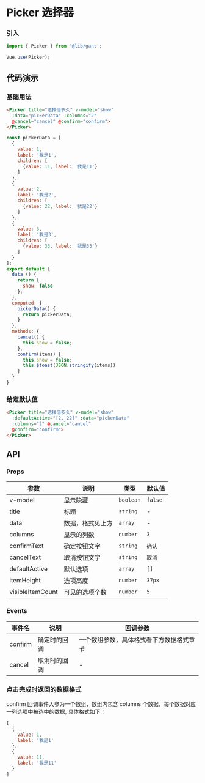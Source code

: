 # Picker 选择器

### 引入
``` javascript
import { Picker } from '@lib/gant';

Vue.use(Picker);
```

## 代码演示

### 基础用法

```html
<Picker title="选择借多久" v-model="show" 
  :data="pickerData" :columns="2" 
  @cancel="cancel" @confirm="confirm">
</Picker>
```

```javascript
const pickerData = [
  {
    value: 1, 
    label: '我是1',
    children: [
      {value: 11, label: '我是11'}
    ]
  },
  {
    value: 2, 
    label: '我是2',
    children: [
      {value: 22, label: '我是22'}
    ]
  },
  {
    value: 3, 
    label: '我是3',
    children: [
      {value: 33, label: '我是33'}
    ]
  }
];
export default {
  data () {
    return {
      show: false
    };
  },
  computed: {
    pickerData() {
      return pickerData;
    }
  },
  methods: {
    cancel() {
      this.show = false;
    },
    confirm(items) {
      this.show = false;
      this.$toast(JSON.stringify(items))
    }
  }
}
```

### 给定默认值

```html
<Picker title="选择借多久" v-model="show" 
  :defaultActive="[2, 22]" :data="pickerData" 
  :columns="2" @cancel="cancel" 
  @confirm="confirm">
</Picker>
```

## API

### Props

| 参数 | 说明 | 类型 | 默认值 |
|------|------|------|------|
| v-model | 显示隐藏 | `boolean` | `false` |
| title | 标题 | `string` | - |
| data | 数据，格式见上方 | `array` | - |
| columns | 显示的列数 | `number` | `3` |
| confirmText | 确定按钮文字 | `string` | `确认` |
| cancelText | 取消按钮文字 | `string` | `取消` |
| defaultActive | 默认选项 | `array` | `[]` |
| itemHeight | 选项高度 | `number` | `37px` |
| visibleItemCount | 可见的选项个数 | `number` | `5` |


### Events

| 事件名 | 说明 | 回调参数 |
|------|------|------|
| confirm | 确定时的回调 | 一个数组参数，具体格式看下方数据格式章节 |
| cancel | 取消时的回调 | - |



### 点击完成时返回的数据格式

confirm 回调事件入参为一个数组，数组内包含 columns 个数据，每个数据对应一列选项中被选中的数据, 具体格式如下：
```javascript
[
  {
    value: 1,
    label: '我是1'
  },
  {
    value: 11,
    label: '我是11'
  }
]
```



